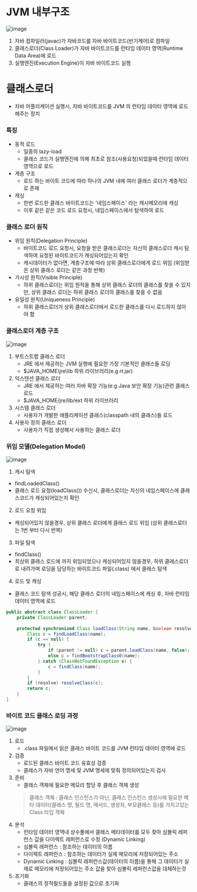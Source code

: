 # JVM 내부구조

![image](https://user-images.githubusercontent.com/48702893/108217098-908a6280-7176-11eb-83ea-e1585e5eea08.png)

1. 자바 컴파일러(javac)가 자바코드를 자바 바이트코드(반기계어)로 컴파일
2. 클래스로더(Class Loader)가 자바 바이트코드를 런타임 데이터 영역(Runtime Data Area)에 로드
3. 실행엔진(Execution Engine)이 자바 바이트코드 실행 

# 클래스로더
* 자바 어플리케이션 실행시, 자바 바이트코드를 JVM 의 런타임 데이터 영역에 로드해주는 장치

### 특징
* 동적 로드
	* 일종의 lazy-load
	* 클래스 코드가 실행엔진에 의해 최초로 참조(사용요청)되었을때 런타임 데이터 영역으로 로드
* 계층 구조
	* 로드 하는 바이트 코드에 따라 하나의 JVM 내에 여러 클래스 로더가 계층적으로 존재
* 캐싱
	* 한번 로드한 클래스 바이트코드는 '네임스페이스' 라는 캐시메모리에 캐싱
	* 이후 같은 같은 코드 로드 요청시, 네임스페이스에서 탐색하여 로드

### 클래스 로더 원칙
* 위임 원칙(Delegation Principle)
	* 바이트코드 로드 요청시, 요청을 받은 클래스로더는 자신의 클래스로더 캐시 탐색하여 요청된 바이트코드가 캐싱되어있는지 확인
	* 캐시데이터가 없다면, 계층구조에 따라 상위 클래스로더에게 로드 위임 (위임받은 상위 클래스 로더는 같은 과정 반복)
* 가시성 원칙(Visible Principle)
	* 하위 클래스로더는 위임 원칙을 통해 상위 클래스 로더의 클래스를 찾을 수 있지만, 상위 클래스 로더는 하위 클래스 로더의 클래스를 찾을 수 없음
* 유일성 원칙(Uniqueness Principle)
	* 하위 클래스로더가 상위 클래스로더에서 로드한 클래스를 다시 로드하지 않아야 함

### 클래스로더 계층 구조

![image](https://user-images.githubusercontent.com/48702893/108221368-0f819a00-717b-11eb-816d-0fd179053a1a.png)

1. 부트스트랩 클래스 로더
	* JRE 에서 제공하는 JVM 실행에 필요한 가장 기본적인 클래스들 로딩
	* $JAVA_HOME\jre\lib 하위 라이브러리(e.g rt.jar)
2. 익스텐션 클래스 로더
	* JRE 에서 제공하는 여러 자바 확장 기능(e.g Java 보안 확장 기능)관련 클래스 로드
	* $JAVA_HOME/jre/lib/ext 하위 라이브러리 
3. 시스템 클래스 로더
	* 사용자가 개발한 애플리케이션 클래스(classpath 내의 클래스)들 로드
4. 사용자 정의 클래스 로더
	* 사용자가 직접 생성해서 사용하는 클래스 로더

### 위임 모델(Delegation Model)

![image](https://user-images.githubusercontent.com/48702893/108247983-b0318300-7196-11eb-90a1-9ea24769aec6.png)

1. 캐시 탐색
* findLoadedClass()
* 클래스 로드 요청(loadClass()) 수신시, 클래스로더는 자신의 네임스페이스에 클래스코드가 캐싱되어있는지 확인

2. 로드 요청 위임
* 캐싱되어있지 않을경우, 상위 클래스 로더에게 클래스 로드 위임 (상위 클래스로더는 1번 부터 다시 반복)

3. 파일 탐색
* findClass() 
* 최상위 클래스 로드에 까지 위임되었으나 캐싱되어있지 않을경우, 하위 클래스로더로 내려가며 로딩을 담당하는 바이트코드 파일(.class) 에서 클래스 탐색 

4. 로드 및 캐싱
* 클래스 코드 탐색 성공시, 해당 클래스 로더의 네임스페이스에 캐싱 후, 자바 런타임 데이터 영역에 로드

```java
public abstract class ClassLoader { 
	private ClassLoader parent; 
	
	protected synchronized Class loadClass(String name, boolean resolve) throws ClassNotFoundException { 
		Class c = findLoadClass(name); 
		if (c == null) { 
			try { 
				if (parent != null) c = parent.loadClass(name, false);
				else c = findBootstrapClass0(name); 
			} catch (ClassNotFoundException e) { 
				c = findClass(name); 
			} 
		}
		if (resolve) resolveClass(c); 
		return c; 
	} 
}
```

### 바이트 코드 클래스 로딩 과정

![image](https://user-images.githubusercontent.com/48702893/108252481-0bb23f80-719c-11eb-979b-563b5b191202.png)

1. 로드
	* .class 파일에서 읽은 클래스 바이트 코드를 JVM 런타임 데이터 영역에 로드 
2. 검증
	* 로드된 클래스 바이트 코드 유효성 검증
	* 클래스가 자바 언어 명세 및 JVM 명세에 맞춰 정의되어있는지 검사
3. 준비
	* 클래스 객체에 필요한 메모리 할당 후 클래스 객체 생성
	> 클래스 객체 : 클래스 인스턴스가 아닌, 클래스 인스턴스 생성시에 필요한 메타 데이터(클래스 명, 필드 명, 메서드, 생성자, 부모클래스 등)를 가지고있는 Class 타입 객체
4. 분석
	* 런타임 데이터 영역내 상수풀에서 클래스 메타데이터를 모두 찾아 심볼릭 레퍼런스 값을 다이렉트 레퍼런스로 수정 (Dynamic Linking)
	* 심볼릭 레퍼런스 : 참조하는 데이터의 이름
	* 다이렉트 레퍼런스 : 참조하는 데이터가 실제 메모리에 저장되어있는 주소 
	* Dynamic Linking : 심볼릭 레퍼런스값(데이터의 이름)을 통해 그 데이터가 실제로 메모리에 저장되어있는 주소 값을 찾아 심볼릭 레퍼런스값을 대체하는것
5. 초기화
	* 클래스의 정적필드들을 설정된 값으로 초기화